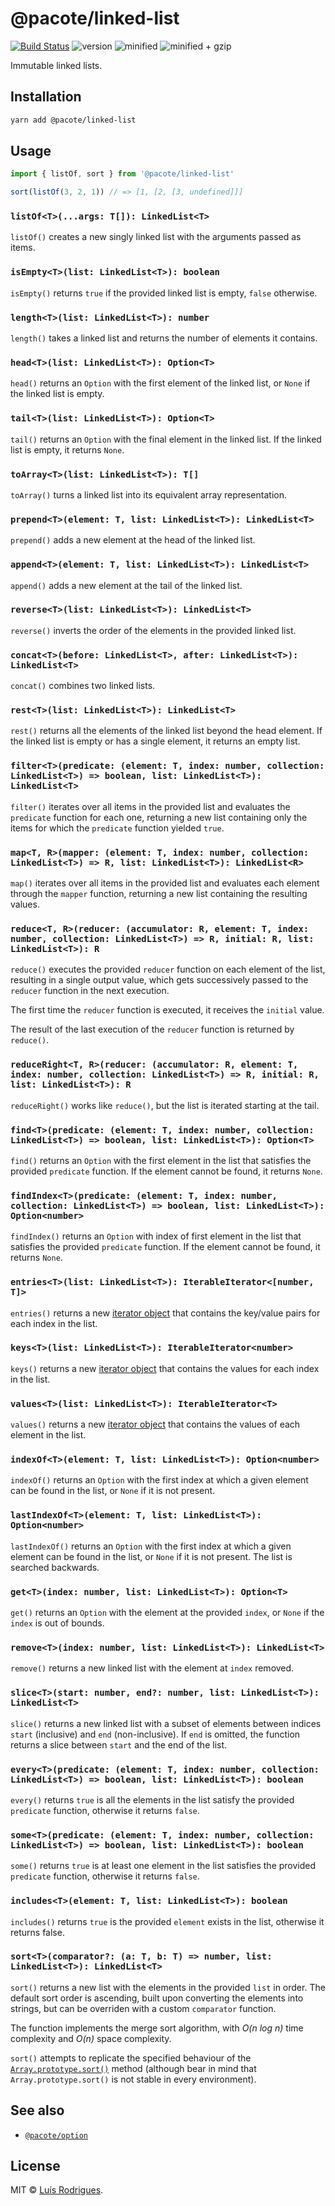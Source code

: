 # @pacote/linked-list

[![Build Status](https://travis-ci.org/PacoteJS/pacote.svg?branch=master)](https://travis-ci.org/PacoteJS/pacote)
![version](https://badgen.net/npm/v/@pacote/linked-list)
![minified](https://badgen.net/bundlephobia/min/@pacote/linked-list)
![minified + gzip](https://badgen.net/bundlephobia/minzip/@pacote/linked-list)

Immutable linked lists.

## Installation

```bash
yarn add @pacote/linked-list
```

## Usage

```typescript
import { listOf, sort } from '@pacote/linked-list'

sort(listOf(3, 2, 1)) // => [1, [2, [3, undefined]]]
```

### `listOf<T>(...args: T[]): LinkedList<T>`

`listOf()` creates a new singly linked list with the arguments passed as items.

### `isEmpty<T>(list: LinkedList<T>): boolean`

`isEmpty()` returns `true` if the provided linked list is empty, `false`
otherwise.

### `length<T>(list: LinkedList<T>): number`

`length()` takes a linked list and returns the number of elements it contains.

### `head<T>(list: LinkedList<T>): Option<T>`

`head()` returns an `Option` with the first element of the linked list, or
`None` if the linked list is empty.

### `tail<T>(list: LinkedList<T>): Option<T>`

`tail()` returns an `Option` with the final element in the linked list. If the
linked list is empty, it returns `None`.

### `toArray<T>(list: LinkedList<T>): T[]`

`toArray()` turns a linked list into its equivalent array representation.

### `prepend<T>(element: T, list: LinkedList<T>): LinkedList<T>`

`prepend()` adds a new element at the head of the linked list.

### `append<T>(element: T, list: LinkedList<T>): LinkedList<T>`

`append()` adds a new element at the tail of the linked list.

### `reverse<T>(list: LinkedList<T>): LinkedList<T>`

`reverse()` inverts the order of the elements in the provided linked list.

### `concat<T>(before: LinkedList<T>, after: LinkedList<T>): LinkedList<T>`

`concat()` combines two linked lists.

### `rest<T>(list: LinkedList<T>): LinkedList<T>`

`rest()` returns all the elements of the linked list beyond the head element. If
the linked list is empty or has a single element, it returns an empty list.

### `filter<T>(predicate: (element: T, index: number, collection: LinkedList<T>) => boolean, list: LinkedList<T>): LinkedList<T>`

`filter()` iterates over all items in the provided list and evaluates the
`predicate` function for each one, returning a new list containing only the items
for which the `predicate` function yielded `true`.

### `map<T, R>(mapper: (element: T, index: number, collection: LinkedList<T>) => R, list: LinkedList<T>): LinkedList<R>`

`map()` iterates over all items in the provided list and evaluates each element
through the `mapper` function, returning a new list containing the resulting
values.

### `reduce<T, R>(reducer: (accumulator: R, element: T, index: number, collection: LinkedList<T>) => R, initial: R, list: LinkedList<T>): R`

`reduce()` executes the provided `reducer` function on each element of the list,
resulting in a single output value, which gets successively passed to the
`reducer` function in the next execution.

The first time the `reducer` function is executed, it receives the `initial`
value.

The result of the last execution of the `reducer` function is returned by
`reduce()`.

### `reduceRight<T, R>(reducer: (accumulator: R, element: T, index: number, collection: LinkedList<T>) => R, initial: R, list: LinkedList<T>): R`

`reduceRight()` works like `reduce()`, but the list is iterated starting at the
tail.

### `find<T>(predicate: (element: T, index: number, collection: LinkedList<T>) => boolean, list: LinkedList<T>): Option<T>`

`find()` returns an `Option` with the first element in the list that satisfies
the provided `predicate` function. If the element cannot be found, it returns
`None`.

### `findIndex<T>(predicate: (element: T, index: number, collection: LinkedList<T>) => boolean, list: LinkedList<T>): Option<number>`

`findIndex()` returns an `Option` with index of first element in the list that
satisfies the provided `predicate` function. If the element cannot be found, it
returns `None`.

### `entries<T>(list: LinkedList<T>): IterableIterator<[number, T]>`

`entries()` returns a new [iterator object](https://developer.mozilla.org/en-US/docs/Web/JavaScript/Reference/Iteration_protocols)
that contains the key/value pairs for each index in the list.

### `keys<T>(list: LinkedList<T>): IterableIterator<number>`

`keys()` returns a new [iterator object](https://developer.mozilla.org/en-US/docs/Web/JavaScript/Reference/Iteration_protocols)
that contains the values for each index in the list.

### `values<T>(list: LinkedList<T>): IterableIterator<T>`

`values()` returns a new [iterator object](https://developer.mozilla.org/en-US/docs/Web/JavaScript/Reference/Iteration_protocols)
that contains the values of each element in the list.

### `indexOf<T>(element: T, list: LinkedList<T>): Option<number>`

`indexOf()` returns an `Option` with the first index at which a given element
can be found in the list, or `None` if it is not present.

### `lastIndexOf<T>(element: T, list: LinkedList<T>): Option<number>`

`lastIndexOf()` returns an `Option` with the first index at which a given
element can be found in the list, or `None` if it is not present. The list is
searched backwards.

### `get<T>(index: number, list: LinkedList<T>): Option<T>`

`get()` returns an `Option` with the element at the provided `index`, or `None`
if the `index` is out of bounds.

### `remove<T>(index: number, list: LinkedList<T>): LinkedList<T>`

`remove()` returns a new linked list with the element at `index` removed.

### `slice<T>(start: number, end?: number, list: LinkedList<T>): LinkedList<T>`

`slice()` returns a new linked list with a subset of elements between indices
`start` (inclusive) and `end` (non-inclusive). If `end` is omitted, the function
returns a slice between `start` and the end of the list.

### `every<T>(predicate: (element: T, index: number, collection: LinkedList<T>) => boolean, list: LinkedList<T>): boolean`

`every()` returns `true` is all the elements in the list satisfy the provided
`predicate` function, otherwise it returns `false`.

### `some<T>(predicate: (element: T, index: number, collection: LinkedList<T>) => boolean, list: LinkedList<T>): boolean`

`some()` returns `true` is at least one element in the list satisfies the
provided `predicate` function, otherwise it returns `false`.

### `includes<T>(element: T, list: LinkedList<T>): boolean`

`includes()` returns `true` is the provided `element` exists in the list,
otherwise it returns false.

### `sort<T>(comparator?: (a: T, b: T) => number, list: LinkedList<T>): LinkedList<T>`

`sort()` returns a new list with the elements in the provided `list` in order.
The default sort order is ascending, built upon converting the elements into
strings, but can be overriden with a custom `comparator` function.

The function implements the merge sort algorithm, with _O(n log n)_ time
complexity and _O(n)_ space complexity.

`sort()` attempts to replicate the specified behaviour of the
[`Array.prototype.sort()`](https://developer.mozilla.org/en-US/docs/Web/JavaScript/Reference/Global_Objects/Array/sort)
method (although bear in mind that `Array.prototype.sort()` is not stable in
every environment).

## See also

- [`@pacote/option`](../option/)

## License

MIT © [Luís Rodrigues](https://goblindegook.com).
